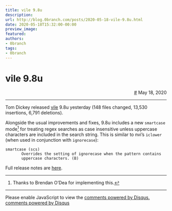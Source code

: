 ```yaml
---
title: vile 9.8u
description:
url: http://blog.0branch.com/posts/2020-05-18-vile-9.8u.html
date: 2020-05-18T15:32:00-00:00
preview_image:
featured:
authors:
- 0branch
tags:
- 0branch
---
```


<div>
  <div class="span-22">
    <div class="span-12"><h1>vile 9.8u</h1></div>
    <div style="text-align: right" class="span-10 last">
      <a href="https://blog.0branch.com/index.html">#</a> May 18, 2020
    </div>
  </div>
  <hr/>
  <div>
    <p>Tom Dickey released <a href="http://invisible-island.net/vile">vile</a> 9.8u yesterday (148 files changed, 13,530 insertions, 6,791 deletions).</p>
<p>Alongside the usual improvements and fixes, 9.8u includes a new <code>smartcase</code> mode<a href="https://blog.0branch.com/rss.xml#fn1" class="footnote-ref"><sup>1</sup></a> for treating regex searches as case insensitive unless uppercase characters are included in the search string. This is similar to nvi&rsquo;s <code>iclower</code> (when used in conjunction with <code>ignorecase</code>):</p>
<pre><code>smartcase (scs)
       Overrides the setting of ignorecase when the pattern contains
       uppercase characters. (B)</code></pre>
<p>Full release notes are <a href="http://invisible-island.net/vile/CHANGES.html#index-v9_8u">here</a>.</p>
<section class="footnotes">
<hr/>
<ol>
<li><p>Thanks to Brendan O&rsquo;Dea for implementing this.<a href="https://blog.0branch.com/rss.xml#fnref1" class="footnote-back">&#8617;</a></p></li>
</ol>
</section>
  </div>
</div>

<hr/>

<div></div>

<noscript>Please enable JavaScript to view the <a href="http://disqus.com/?ref_noscript">comments powered by Disqus.</a></noscript>
<a href="http://disqus.com" class="dsq-brlink">comments powered by <span class="logo-disqus">Disqus</span></a>


